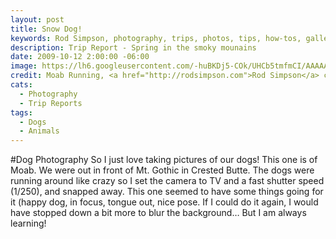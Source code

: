 ```yaml
---
layout: post
title: Snow Dog!
keywords: Rod Simpson, photography, trips, photos, tips, how-tos, galleries, gallery
description: Trip Report - Spring in the smoky mounains
date: 2009-10-12 2:00:00 -06:00
image: https://lh6.googleusercontent.com/-huBKDj5-COk/UHCb5tmfmCI/AAAAAAAAAco/FFZL0_oDHj0/s640/untitled-2.jpg
credit: Moab Running, <a href="http://rodsimpson.com">Rod Simpson</a> copyright 2009
cats:
  - Photography
  - Trip Reports
tags:
  - Dogs
  - Animals
---
```



#Dog Photography
So I just love taking pictures of our dogs! This one is of Moab. We were out in front of Mt. Gothic in Crested Butte. The dogs were running around like crazy so I set the camera to TV and a fast shutter speed (1/250), and snapped away. This one seemed to have some things going for it (happy dog, in focus, tongue out, nice pose. If I could do it again, I would have stopped down a bit more to blur the background… But I am always learning!

